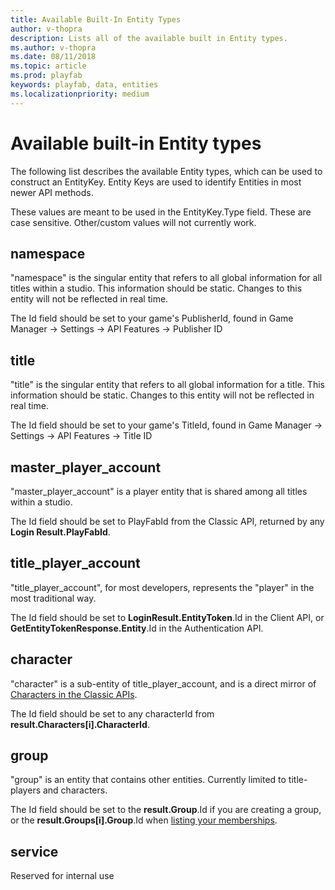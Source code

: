 ```yaml
---
title: Available Built-In Entity Types
author: v-thopra
description: Lists all of the available built in Entity types.
ms.author: v-thopra
ms.date: 08/11/2018
ms.topic: article
ms.prod: playfab
keywords: playfab, data, entities
ms.localizationpriority: medium
---
```


# Available built-in Entity types

The following list describes the available Entity types, which can be used to construct an EntityKey. Entity Keys are used to identify Entities in most newer API methods.

These values are meant to be used in the EntityKey.Type field. These are case sensitive. Other/custom values will not currently work.

## namespace

"namespace" is the singular entity that refers to all global information for all titles within a studio. This information should be static. Changes to this entity will not be reflected in real time.

The Id field should be set to your game's PublisherId, found in Game Manager -> Settings -> API Features -> Publisher ID

## title

"title" is the singular entity that refers to all global information for a title. This information should be static. Changes to this entity will not be reflected in real time.

The Id field should be set to your game's TitleId, found in Game Manager -> Settings -> API Features -> Title ID

## master_player_account

"master_player_account" is a player entity that is shared among all titles within a studio.

The Id field should be set to PlayFabId from the Classic API, returned by any **Login Result.PlayFabId**.

## title_player_account

"title_player_account", for most developers, represents the "player" in the most traditional way.

The Id field should be set to **LoginResult.EntityToken**.Id in the Client API, or **GetEntityTokenResponse.Entity**.Id in the Authentication API.

## character

"character" is a sub-entity of title_player_account, and is a direct mirror of [Characters in the Classic APIs](xref:titleid.playfabapi.com.client.characters.getalluserscharacters).

The Id field should be set to any characterId from **result.Characters[i].CharacterId**.

## group

"group" is an entity that contains other entities. Currently limited to title-players and characters.

The Id field should be set to the **result.Group**.Id if you are creating a group, or the **result.Groups[i].Group**.Id when [listing your memberships](xref:titleid.playfabapi.com.groups.groups.listmembership).

## service

Reserved for internal use